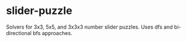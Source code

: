 # slider-puzzle
Solvers for 3x3, 5x5, and 3x3x3 number slider puzzles. Uses dfs and bi-directional bfs approaches.
